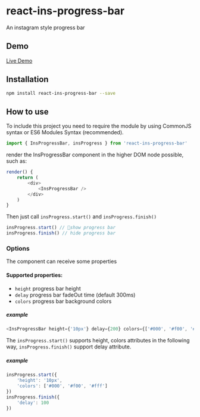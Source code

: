 # react-ins-progress-bar

An instagram style progress bar 

## Demo

[Live Demo](https://www.xieluping.cn/react-ins-progress-bar/)

## Installation

```bash
npm install react-ins-progress-bar --save
```

## How to use

To include this project you need to require the module by using CommonJS syntax or ES6 Modules Syntax (recommended).

```javascript
import { InsProgressBar, insProgress } from 'react-ins-progress-bar'
```

render the InsProgressBar component in the higher DOM node possible, such as:

```javascript
render() {
    return (
        <div>
            <InsProgressBar />
        </div>
    )
}
```

Then just call `insProgress.start()` and `insProgress.finish()`

```javascript
insProgress.start() // show progress bar
insProgress.finish() // hide progress bar
```

### Options

The <InsProgressBar /> component can receive some properties

#### Supported properties:

* `height` progress bar height
* `delay` progress bar fadeOut time (default 300ms) 
* `colors` progress bar background colors

##### example

```javascript
<InsProgressBar height={'10px'} delay={200} colors={['#000', '#f00', '#fff']}/>
```

The `insProgress.start()` supports height, colors attributes in the following way, `insProgress.finish()` support delay attribute.

##### example

```javascript
insProgress.start({
    'height': '10px',
    'colors': ['#000', '#f00', '#fff']
})
insProgress.finish({
    'delay': 100
})
```










